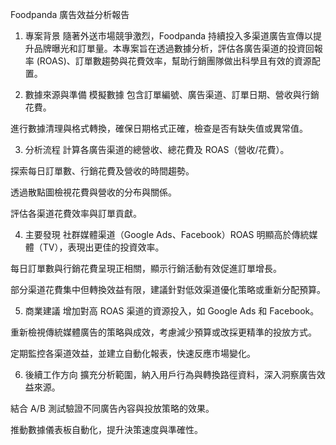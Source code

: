 Foodpanda 廣告效益分析報告
1. 專案背景
隨著外送市場競爭激烈，Foodpanda 持續投入多渠道廣告宣傳以提升品牌曝光和訂單量。本專案旨在透過數據分析，評估各廣告渠道的投資回報率 (ROAS)、訂單數趨勢與花費效率，幫助行銷團隊做出科學且有效的資源配置。

2. 數據來源與準備
模擬數據 包含訂單編號、廣告渠道、訂單日期、營收與行銷花費。

進行數據清理與格式轉換，確保日期格式正確，檢查是否有缺失值或異常值。

3. 分析流程
計算各廣告渠道的總營收、總花費及 ROAS（營收/花費）。

探索每日訂單數、行銷花費及營收的時間趨勢。

透過散點圖檢視花費與營收的分布與關係。

評估各渠道花費效率與訂單貢獻。

4. 主要發現
社群媒體渠道（Google Ads、Facebook）ROAS 明顯高於傳統媒體（TV），表現出更佳的投資效率。

每日訂單數與行銷花費呈現正相關，顯示行銷活動有效促進訂單增長。

部分渠道花費集中但轉換效益有限，建議針對低效渠道優化策略或重新分配預算。

5. 商業建議
增加對高 ROAS 渠道的資源投入，如 Google Ads 和 Facebook。

重新檢視傳統媒體廣告的策略與成效，考慮減少預算或改採更精準的投放方式。

定期監控各渠道效益，並建立自動化報表，快速反應市場變化。

6. 後續工作方向
擴充分析範圍，納入用戶行為與轉換路徑資料，深入洞察廣告效益來源。

結合 A/B 測試驗證不同廣告內容與投放策略的效果。

推動數據儀表板自動化，提升決策速度與準確性。
